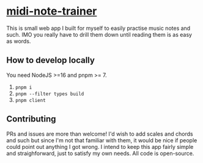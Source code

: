 # [midi-note-trainer](https://github.com/teemukoivisto/midi-note-trainer)

This is small web app I built for myself to easily practise music notes and such. IMO you really have to drill them down until reading them is as easy as words.

## How to develop locally

You need NodeJS >=16 and pnpm >= 7.

1. `pnpm i`
2. `pnpm --filter types build`
3. `pnpm client`

## Contributing

PRs and issues are more than welcome! I'd wish to add scales and chords and such but since I'm not that familiar with them, it would be nice if people could point out anything I got wrong. I intend to keep this app fairly simple and straighforward, just to satisfy my own needs. All code is open-source.
